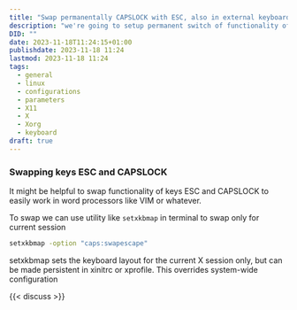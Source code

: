 ```yaml
---
title: "Swap permanentally CAPSLOCK with ESC, also in external keyboard"
description: "we're going to setup permanent switch of functionality of ESC and CAPS LOCK keys"
DID: ""
date: 2023-11-18T11:24:15+01:00
publishdate: 2023-11-18 11:24
lastmod: 2023-11-18 11:24
tags:
  - general
  - linux
  - configurations
  - parameters
  - X11
  - X
  - Xorg
  - keyboard
draft: true
---
```


### Swapping keys ESC and CAPSLOCK

It might be helpful to swap functionality of keys ESC and CAPSLOCK to easily work in word processors like VIM or whatever.

To swap we can use utility like ```setxkbmap``` in terminal to swap only for current session 

```bash
setxkbmap -option "caps:swapescape"
```

setxkbmap sets the keyboard layout for the current X session only, but can be made persistent in xinitrc or xprofile. This overrides system-wide configuration

{{< discuss >}}
